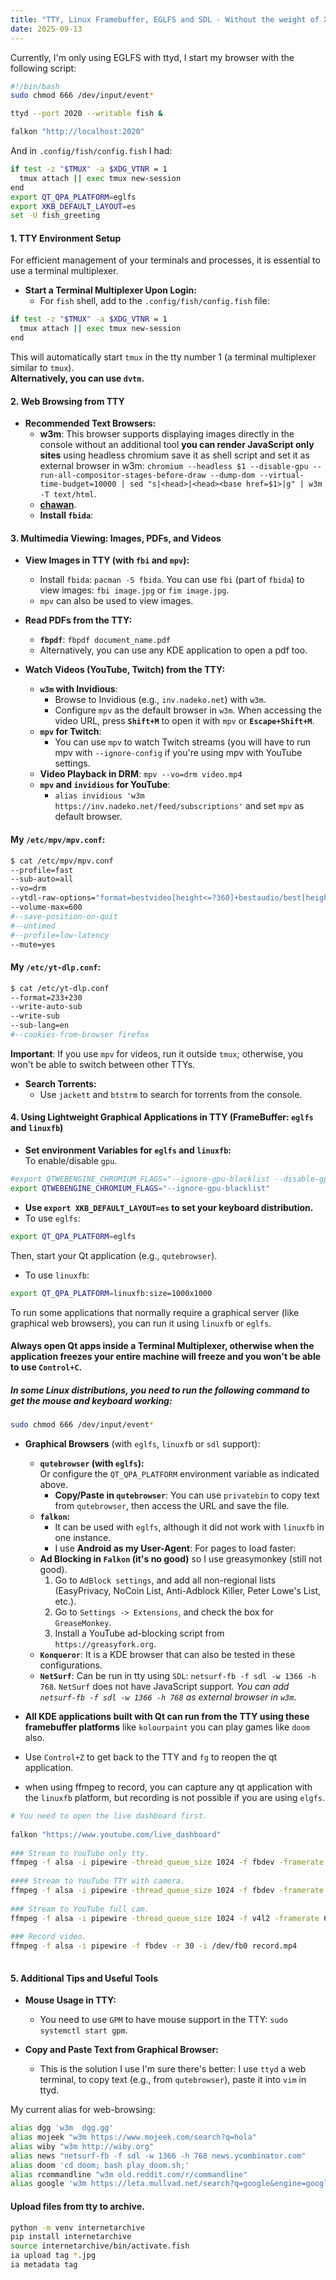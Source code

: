 ```yaml
---
title: "TTY, Linux Framebuffer, EGLFS and SDL - Without the weight of Xorg or Wayland"
date: 2025-09-13
---
```


Currently, I'm only using EGLFS with ttyd, I start my browser with the following script:


```bash
#!/bin/bash
sudo chmod 666 /dev/input/event*

ttyd --port 2020 --writable fish & 

falkon "http://localhost:2020"
```

And in `.config/fish/config.fish` I had:

```bash
if test -z "$TMUX" -a $XDG_VTNR = 1
  tmux attach || exec tmux new-session
end
export QT_QPA_PLATFORM=eglfs  
export XKB_DEFAULT_LAYOUT=es
set -U fish_greeting
```


#### **1. TTY Environment Setup**  
  
For efficient management of your terminals and processes, it is essential to use a terminal multiplexer.  
  
*   **Start a Terminal Multiplexer Upon Login:**  
    *   For `fish` shell, add to the `.config/fish/config.fish` file:  
  
```bash  
if test -z "$TMUX" -a $XDG_VTNR = 1
  tmux attach || exec tmux new-session
end
```  
This will automatically start `tmux` in the tty number 1 (a terminal multiplexer similar to `tmux`).        
**Alternatively, you can use `dvtm`.**
  
#### **2. Web Browsing from TTY**  
  
*   **Recommended Text Browsers:**  
    *   **w3m**: This browser supports displaying images directly in the console without an additional tool **you can render JavaScript only sites** using headless chromium save it as shell script and set it as external browser in w3m: `chromium --headless $1 --disable-gpu --run-all-compositor-stages-before-draw --dump-dom --virtual-time-budget=10000 | sed "s|<head>|<head><base href=$1>|g" | w3m -T text/html`.  
    *   **[chawan](https://sr.ht/~bptato/chawan/)**.
    *   **Install `fbida`**:  
  
#### **3. Multimedia Viewing: Images, PDFs, and Videos**  
  
*   **View Images in TTY (with `fbi` and `mpv`):**  
    *   Install `fbida`: `pacman -S fbida`. You can use `fbi` (part of `fbida`) to view images: `fbi image.jpg` or `fim image.jpg`.
    *   `mpv` can also be used to view images.  
  
*   **Read PDFs from the TTY:**  
    *   **`fbpdf`**:  `fbpdf document_name.pdf`  
    *   Alternatively, you can use any KDE application to open a pdf too.  
  
*   **Watch Videos (YouTube, Twitch) from the TTY:**  
    *   **`w3m` with Invidious**:  
        *   Browse to Invidious (e.g., `inv.nadeko.net`) with `w3m`.  
        *   Configure `mpv` as the default browser in `w3m`. When accessing the video URL, press **`Shift+M`** to open it with `mpv` or **`Escape+Shift+M`**.
    *   **`mpv` for Twitch**:  
        *   You can use `mpv` to watch Twitch streams (you will have to run mpv with `--ignore-config` if you're using mpv with YouTube settings.  
    *   **Video Playback in DRM**:  `mpv --vo=drm video.mp4`  
    *   **`mpv` and `invidious` for YouTube**:  
        * `alias invidious 'w3m https://inv.nadeko.net/feed/subscriptions'` and set `mpv` as default browser.  

####  My `/etc/mpv/mpv.conf`:   
```bash  
$ cat /etc/mpv/mpv.conf  
--profile=fast  
--sub-auto=all  
--vo=drm
--ytdl-raw-options="format=bestvideo[height<=?360]+bestaudio/best[height<=?360]/bestvideo[height<=?480]+bestaudio/best[height<=?480],write-auto-sub=,sub-lang=[es,en,ru],write-sub="  
--volume-max=600  
#--save-position-on-quit  
#--untimed  
#--profile=low-latency  
--mute=yes  
```  

####  My `/etc/yt-dlp.conf`:  

```bash  
$ cat /etc/yt-dlp.conf  
--format=233+230  
--write-auto-sub  
--write-sub  
--sub-lang=en  
#--cookies-from-browser firefox  
```  

**Important**: If you use `mpv` for videos, run it outside `tmux`; otherwise, you won't be able to switch between other TTYs.  

*   **Search Torrents:**  
    *   Use `jackett` and `btstrm` to search for torrents from the console.  
  
#### **4. Using Lightweight Graphical Applications in TTY (FrameBuffer: `eglfs` and `linuxfb`)**  


*   **Set environment Variables for `eglfs` and `linuxfb`:**  
To enable/disable `gpu`.
```bash
#export QTWEBENGINE_CHROMIUM_FLAGS="--ignore-gpu-blacklist --disable-gpu"
export QTWEBENGINE_CHROMIUM_FLAGS="--ignore-gpu-blacklist"
```
* **Use `export XKB_DEFAULT_LAYOUT=es` to set your keyboard distribution.**  
*   To use `eglfs`:  
```bash  
export QT_QPA_PLATFORM=eglfs  
```  

Then, start your Qt application (e.g., `qutebrowser`).  

*  To use `linuxfb`:  
```bash  
export QT_QPA_PLATFORM=linuxfb:size=1000x1000  
```  

  
To run some applications that normally require a graphical server (like graphical web browsers), you can run it using `linuxfb` or `eglfs`.

#### Always open Qt apps inside a Terminal Multiplexer, otherwise when the application freezes your entire machine will freeze and you won't be able to use `Control+C`. 

##### In some Linux distributions, you need to run the following command to get the mouse and keyboard working:

```bash
sudo chmod 666 /dev/input/event*
```  


*   **Graphical Browsers** (with `eglfs`, `linuxfb` or `sdl` support):
    *   **`qutebrowser` (with `eglfs`):**  
        Or configure the `QT_QPA_PLATFORM` environment variable as indicated above.  
        *   **Copy/Paste in `qutebrowser`**: You can use `privatebin` to copy text from `qutebrowser`, then access the URL and save the file.  
    *   **`falkon`:**  
        *   It can be used with `eglfs`, although it did not work with `linuxfb` in one instance.  
        *   I use **Android as my User-Agent**: For pages to load faster:  
    *   **Ad Blocking in `Falkon` (it's no good)** so I use greasymonkey (still not good). 
	    1.  Go to `AdBlock settings`, and add all non-regional lists (EasyPrivacy, NoCoin List, Anti-Adblock Killer, Peter Lowe's List, etc.).  
	    2.  Go to `Settings -> Extensions`, and check the box for `GreaseMonkey`.  
	    3.  Install a YouTube ad-blocking script from `https://greasyfork.org`.
    *   **`Konqueror`**: It is a KDE browser that can also be tested in these configurations.  
    *   **`NetSurf`**: Can be run in tty using `SDL`: `netsurf-fb -f sdl -w 1366 -h 768`. `NetSurf` does not have JavaScript support. _You can add `netsurf-fb -f sdl -w 1366 -h 768` as external browser in `w3m`_.
*   **All KDE applications built with Qt can run from the TTY using these framebuffer platforms** like `kolourpaint` you can play games like `doom` also.
* Use `Control+Z` to get back to the TTY and `fg` to reopen the qt application.
  
* when using ffmpeg to record, you can capture any qt application with the `linuxfb` platform, but recording is not possible if you are using `elgfs`.  

```bash  
# You need to open the live dashboard first.  
  
falkon "https://www.youtube.com/live_dashboard"  
  
### Stream to YouTube only tty.  
ffmpeg -f alsa -i pipewire -thread_queue_size 1024 -f fbdev -framerate 60 -i /dev/fb0 -c:v libx264 -preset ultrafast -tune zerolatency -pix_fmt yuv420p -c:a aac -b:a 128k -f flv -async 1 -ar 48000 -latency 100 -bufsize 1000k rtmp://a.rtmp.youtube.com/live2/KEY 2> /dev/null  
  
#### Stream to YouTube TTY with camera.  
ffmpeg -f alsa -i pipewire -thread_queue_size 1024 -f fbdev -framerate 60 -i /dev/fb0 -f v4l2 -framerate 60 -video_size 320x240 -i /dev/video0 -filter_complex "[2:v]scale=320:240[cam];[1:v][cam]overlay=main_w-overlay_w-10:main_h-overlay_h-10[outv]" -map "[outv]" -map 0:a -c:v libx264 -preset ultrafast -tune zerolatency -pix_fmt yuv420p -c:a aac -b:a 128k -f flv -bufsize 1000k rtmp://a.rtmp.youtube.com/live2/KEY 2> /dev/null  
  
### Stream to YouTube full cam.  
ffmpeg -f alsa -i pipewire -thread_queue_size 1024 -f v4l2 -framerate 60 -video_size 1280x720 -i /dev/video0 -c:v libx264 -preset ultrafast -tune zerolatency -pix_fmt yuv420p -c:a aac -b:a 128k -f flv -bufsize 1000k rtmp://a.rtmp.youtube.com/live2/KEY 2> /dev/null  
  
### Record video.  
ffmpeg -f alsa -i pipewire -f fbdev -r 30 -i /dev/fb0 record.mp4  
  
```  
  
#### **5. Additional Tips and Useful Tools**  
  
*   **Mouse Usage in TTY:**  
    *   You need to use `GPM` to have mouse support in the TTY: `sudo systemctl start gpm`.  
  
*   **Copy and Paste Text from Graphical Browser:**  
    *   This is the solution I use I'm sure there's better: I use `ttyd` a web terminal, to copy text (e.g., from `qutebrowser`), paste it into `vim` in  ttyd.

My current alias for web-browsing:

```bash
alias dgg 'w3m  dgg.gg'
alias mojeek "w3m https://www.mojeek.com/search?q=hola"
alias wiby "w3m http://wiby.org"
alias news "netsurf-fb -f sdl -w 1366 -h 768 news.ycombinator.com"
alias doom 'cd doom; bash play_doom.sh;'
alias rcommandline "w3m old.reddit.com/r/commandline"
alias google 'w3m https://leta.mullvad.net/search?q=google&engine=google'
```

#### Upload files from tty to archive.

```bash
python -m venv internetarchive
pip install internetarchive
source internetarchive/bin/activate.fish
ia upload tag *.jpg
ia metadata tag
```
